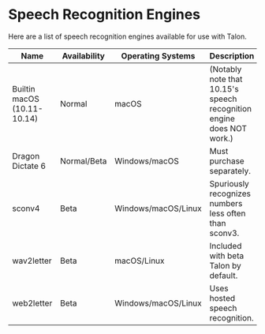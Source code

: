 # Speech Recognition Engines

Here are a list of speech recognition engines available for use with Talon.

| Name                        | Availability | Operating Systems   | Description                                                          | Link                                                                                          |
|-----------------------------|--------------|---------------------|----------------------------------------------------------------------|-----------------------------------------------------------------------------------------------|
| Builtin macOS (10.11-10.14) | Normal       | macOS               | (Notably note that 10.15's speech recognition engine does NOT work.) | n/a                                                                                           |
| Dragon Dictate 6            | Normal/Beta  | Windows/macOS       | Must purchase separately.                                            | [Windows](https://talon.wiki/SettingUpTalonWithWindows10AndDragonDictate/)    |
| sconv4                      | Beta         | Windows/macOS/Linux | Spuriously recognizes numbers less often than sconv3.                | [link](https://github.com/TalonCommunity/Wiki/blob/gh-pages/model_4_instructions.md) |
| wav2letter                  | Beta         | macOS/Linux         | Included with beta Talon by default.                                 | n/a                                                                                           |
| web2letter                  | Beta         | Windows/macOS/Linux | Uses hosted speech recognition.                                      | [link](https://talonvoice.slack.com/archives/G9YTMSZ2T/p1592322134388800)                             |

